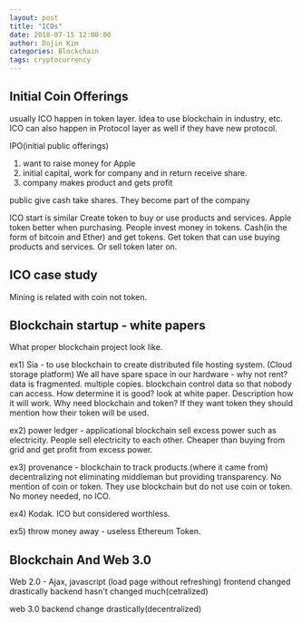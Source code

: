 ```yaml
---
layout: post
title: "ICOs"
date: 2018-07-15 12:00:00
author: Dojin Kim
categories: Blockchain
tags: cryptocurrency
---
```



<h2>Initial Coin Offerings</h2>

usually ICO happen in token layer. Idea to use blockchain in industry, etc.
ICO can also happen in Protocol layer as well if they have new protocol.

IPO(initial public offerings)
1) want to raise money for Apple
2) initial capital, work for company and in return receive share.
3) company makes product and gets profit

public give cash take shares. They become part of the company

ICO start is similar
Create token to buy or use products and services. Apple token better when purchasing. People invest money in tokens. Cash(in the form of bitcoin and Ether) and get tokens. Get token that can use buying products and services. Or sell token later on.



<h2>ICO case study</h2>
Mining is related with coin not token.

<h2>Blockchain startup - white papers</h2>
What proper blockchain project look like.

ex1) Sia - to use blockchain to create distributed file hosting system. (Cloud storage platform) We all have spare space in our hardware - why not rent?
data is fragmented. multiple copies. blockchain control data so that nobody can access.
How determine it is good? look at white paper. Description how it will work. Why need blockchain and token? If they want token they should mention how their token will be used.

ex2) power ledger - applicational blockchain sell excess power such as electricity. People sell electricity to each other. Cheaper than buying from grid and get profit from excess power.

ex3) provenance - blockchain to track products.(where it came from) decentralizing not eliminating middleman but providing transparency. No mention of coin or token. They use blockchain but do not use coin or token. No money needed, no ICO.

ex4) Kodak. ICO but considered worthless.

ex5) throw money away - useless Ethereum Token.


<h2>Blockchain And Web 3.0</h2>
Web 2.0 - Ajax, javascript (load page without refreshing)
frontend changed drastically
backend hasn't changed much(cetralized)

web 3.0
backend change drastically(decentralized)



